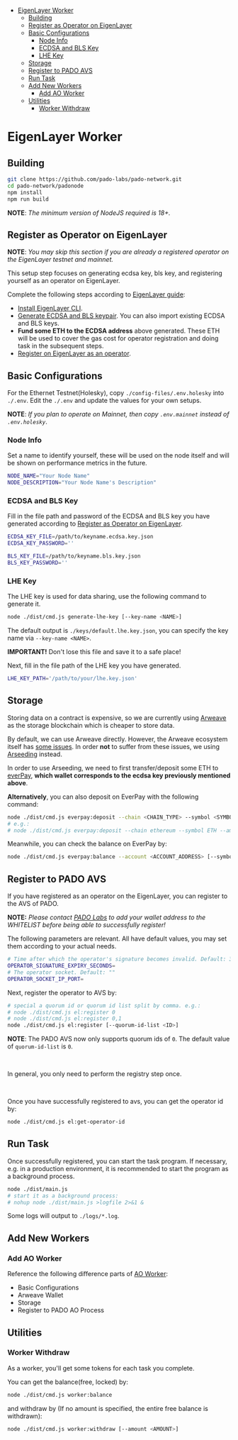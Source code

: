 - [EigenLayer Worker](#eigenlayer-worker)
  - [Building](#building)
  - [Register as Operator on EigenLayer](#register-as-operator-on-eigenlayer)
  - [Basic Configurations](#basic-configurations)
    - [Node Info](#node-info)
    - [ECDSA and BLS Key](#ecdsa-and-bls-key)
    - [LHE Key](#lhe-key)
  - [Storage](#storage)
  - [Register to PADO AVS](#register-to-pado-avs)
  - [Run Task](#run-task)
  - [Add New Workers](#add-new-workers)
    - [Add AO Worker](#add-ao-worker)
  - [Utilities](#utilities)
    - [Worker Withdraw](#worker-withdraw)


# EigenLayer Worker


## Building


```sh
git clone https://github.com/pado-labs/pado-network.git
cd pado-network/padonode
npm install
npm run build
```

**NOTE**: *The minimum version of NodeJS required is 18+.*


## Register as Operator on EigenLayer


**NOTE**: *You may skip this section if you are already a registered operator on the EigenLayer testnet and mainnet.*

This setup step focuses on generating ecdsa key, bls key, and registering yourself as an operator on EigenLayer.

Complete the following steps according to [EigenLayer guide](https://docs.eigenlayer.xyz/eigenlayer/operator-guides/operator-installation):


- [Install EigenLayer CLI](https://docs.eigenlayer.xyz/eigenlayer/operator-guides/operator-installation#cli-installation).
- [Generate ECDSA and BLS keypair](https://docs.eigenlayer.xyz/eigenlayer/operator-guides/operator-installation#create-and-list-keys). You can also import existing ECDSA and BLS keys.
- **Fund some ETH to the ECDSA address** above generated. These ETH will be used to cover the gas cost for operator registration and doing task in the subsequent steps.
- [Register on EigenLayer as an operator](https://docs.eigenlayer.xyz/eigenlayer/operator-guides/operator-installation#operator-configuration-and-registration).


## Basic Configurations

For the Ethernet Testnet(Holesky), copy `./config-files/.env.holesky` into `./.env`. Edit the `./.env` and update the values for your own setups.

**NOTE**: *If you plan to operate on Mainnet, then copy `.env.mainnet` instead of `.env.holesky`*.


### Node Info

Set a name to identify yourself, these will be used on the node itself and will be shown on performance metrics in the future.

```sh
NODE_NAME="Your Node Name"
NODE_DESCRIPTION="Your Node Name's Description"
```

### ECDSA and BLS Key

Fill in the file path and password of the ECDSA and BLS key you have generated according to [Register as Operator on EigenLayer](#register-as-operator-on-eigenlayer).

```sh
ECDSA_KEY_FILE=/path/to/keyname.ecdsa.key.json
ECDSA_KEY_PASSWORD=''

BLS_KEY_FILE=/path/to/keyname.bls.key.json
BLS_KEY_PASSWORD=''
```


### LHE Key

The LHE key is used for data sharing, use the following command to generate it.

```sh
node ./dist/cmd.js generate-lhe-key [--key-name <NAME>]
```

The default output is `./keys/default.lhe.key.json`, you can specify the key name via `--key-name <NAME>`.

**IMPORTANT!** Don't lose this file and save it to a safe place!

Next, fill in the file path of the LHE key you have generated.

```sh
LHE_KEY_PATH='/path/to/your/lhe.key.json'
```


## Storage

Storing data on a contract is expensive, so we are currently using [Arweave](https://www.arweave.org/) as the storage blockchain which is cheaper to store data.

By default, we can use Arweave directly. However, the Arweave ecosystem itself has [some issues](https://web3infra.dev/docs/arseeding/introduction/lightNode/#why-we-need-arseeding). In order **not** to suffer from these issues, we using [Arseeding](https://web3infra.dev/docs/arseeding/introduction/lightNode) instead.


In order to use Arseeding, we need to first transfer/deposit some ETH to [everPay](https://app.everpay.io/), **which wallet corresponds to the ecdsa key previously mentioned above**.

**Alternatively**, you can also deposit on EverPay with the following command:

```sh
node ./dist/cmd.js everpay:deposit --chain <CHAIN_TYPE> --symbol <SYMBOL> --amount <AMOUNT> --walletpath <PATH>
# e.g.:
# node ./dist/cmd.js everpay:deposit --chain ethereum --symbol ETH --amount 0.00001 --walletpath /path/to/your/ethereum/wallet.json
```

Meanwhile, you can check the balance on EverPay by:

```sh
node ./dist/cmd.js everpay:balance --account <ACCOUNT_ADDRESS> [--symbol <SYMBOL>]
```


## Register to PADO AVS

If you have registered as an operator on the EigenLayer, you can register to the AVS of PADO.

**NOTE:** *Please contact [PADO Labs](https://discord.gg/YxJftNRxhh) to add your wallet address to the WHITELIST before being able to successfully register!*


The following parameters are relevant. All have default values, you may set them according to your actual needs.

```sh
# Time after which the operator's signature becomes invalid. Default: 3600
OPERATOR_SIGNATURE_EXPIRY_SECONDS=
# The operator socket. Default: ""
OPERATOR_SOCKET_IP_PORT=
```

Next, register the operator to AVS by:

```sh
# special a quorum id or quorum id list split by comma. e.g.:
# node ./dist/cmd.js el:register 0
# node ./dist/cmd.js el:register 0,1
node ./dist/cmd.js el:register [--quorum-id-list <ID>]
```

**NOTE**: The PADO AVS now only supports quorum ids of `0`. The default value of `quorum-id-list` is `0`.

<br/>

In general, you only need to perform the registry step once.


<br/>

Once you have successfully registered to avs, you can get the operator id by:

```sh
node ./dist/cmd.js el:get-operator-id
```


## Run Task

Once successfully registered, you can start the task program. If necessary, e.g. in a production environment, it is recommended to start the program as a background process.


```sh
node ./dist/main.js
# start it as a background process:
# nohup node ./dist/main.js >logfile 2>&1 &
```

Some logs will output to `./logs/*.log`.

## Add New Workers

### Add AO Worker

Reference the following difference parts of [AO Worker](./README-AOWorker.md):
- Basic Configurations
- Arweave Wallet
- Storage
- Register to PADO AO Process


## Utilities

### Worker Withdraw

As a worker, you'll get some tokens for each task you complete.

You can get the balance(free, locked) by:

```sh
node ./dist/cmd.js worker:balance
```

and withdraw by (If no amount is specified, the entire free balance is withdrawn):

```sh
node ./dist/cmd.js worker:withdraw [--amount <AMOUNT>]
```
